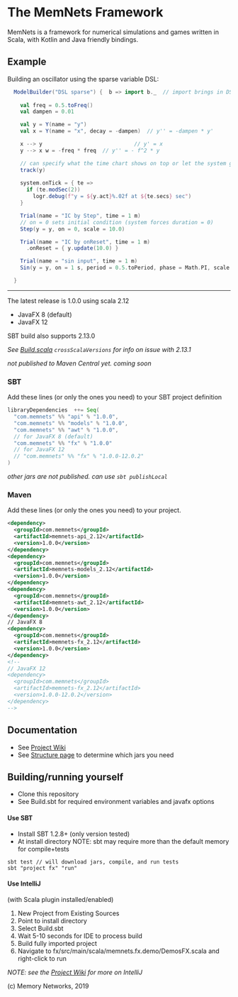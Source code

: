 # The MemNets Framework

MemNets is a framework for numerical simulations and games written in Scala, with Kotlin and Java friendly bindings. 

## Example 

Building an oscillator using the sparse variable DSL:

```scala
  ModelBuilder("DSL sparse") {  b => import b._  // import brings in DSL implicits... 
	
    val freq = 0.5.toFreq()
    val dampen = 0.01

    val y = Y(name = "y")
    val x = Y(name = "x", decay = -dampen)  // y'' = -dampen * y'

    x --> y                             // y' = x
    y --> x w = -freq * freq  // y'' = - f^2 * y

    // can specify what the time chart shows on top or let the system guess
    track(y)
    
    system.onTick = { te =>
      if (te.modSec(2))
        logr.debug(f"y = ${y.act}%.02f at ${te.secs} sec")
    }

    Trial(name = "IC by Step", time = 1 m)
    // on = 0 sets initial condition (system forces duration = 0)
    Step(y = y, on = 0, scale = 10.0)

    Trial(name = "IC by onReset", time = 1 m)
      .onReset = { y.update(10.0) }

    Trial(name = "sin input", time = 1 m)
    Sin(y = y, on = 1 s, period = 0.5.toPeriod, phase = Math.PI, scale = 0.5)

  }
```
------------

The latest release is 1.0.0 using scala 2.12
   * JavaFX 8 (default)  
   * JavaFX 12 
   
SBT build also supports 2.13.0

*See [Build.scala](https://github.com/MemoryNetworks/memnets/blob/master/project/Build.scala) `crossScalaVersions` for info on issue with 2.13.1*


*not published to Maven Central yet.  coming soon*

### SBT

Add these lines (or only the ones you need) to your SBT project definition 
```scala
libraryDependencies  ++= Seq(
  "com.memnets" %% "api" % "1.0.0",
  "com.memnets" %% "models" % "1.0.0",
  "com.memnets" %% "awt" % "1.0.0",
  // for JavaFX 8 (default)
  "com.memnets" %% "fx" % "1.0.0"
  // for JavaFX 12
  // "com.memnets" %% "fx" % "1.0.0-12.0.2"
)
```
*other jars are not published.  can use `sbt publishLocal`*

### Maven

Add these lines (or only the ones you need) to your project. 

```xml
<dependency>
  <groupId>com.memnets</groupId>
  <artifactId>memnets-api_2.12</artifactId>
  <version>1.0.0</version>
</dependency>
<dependency>
  <groupId>com.memnets</groupId>
  <artifactId>memnets-models_2.12</artifactId>
  <version>1.0.0</version>
</dependency>
<dependency>
  <groupId>com.memnets</groupId>
  <artifactId>memnets-awt_2.12</artifactId>
  <version>1.0.0</version>
</dependency>           
// JavaFX 8
<dependency>
  <groupId>com.memnets</groupId>
  <artifactId>memnets-fx_2.12</artifactId>
  <version>1.0.0</version>
</dependency>  
<!--
// JavaFX 12   
<dependency>
  <groupId>com.memnets</groupId>
  <artifactId>memnets-fx_2.12</artifactId>
  <version>1.0.0-12.0.2</version>
</dependency>
-->    

```

## Documentation

*  See [Project Wiki](https://github.com/MemoryNetworks/memnets/wiki)
*  See [Structure page](https://github.com/MemoryNetworks/memnets/wiki/Project-Structure) to determine which jars you need

## Building/running yourself

- Clone this repository
- See Build.sbt for required environment variables and javafx options

#### Use SBT

- Install SBT 1.2.8+ (only version tested)
- At install directory
 NOTE: sbt may require more than the default memory for compile+tests


```sbtshell
sbt test // will download jars, compile, and run tests
sbt "project fx" "run"
```

#### Use IntelliJ

(with Scala plugin installed/enabled)
1. New Project from Existing Sources
2. Point to install directory
3. Select Build.sbt
4. Wait 5-10 seconds for IDE to process build
5. Build fully imported project
6. Navigate to fx/src/main/scala/memnets.fx.demo/DemosFX.scala and right-click to run 

*NOTE: see the [Project Wiki](https://github.com/MemoryNetworks/memnets/wiki) for more on  IntelliJ* 

(c) Memory Networks, 2019